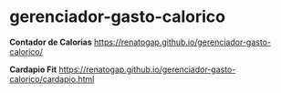 # gerenciador-gasto-calorico


**Contador de Calorias**
https://renatogap.github.io/gerenciador-gasto-calorico/


**Cardapio Fit**
 https://renatogap.github.io/gerenciador-gasto-calorico/cardapio.html
